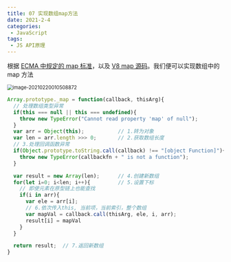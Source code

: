 ```yaml
---
title: 07 实现数组map方法
date: 2021-2-4
categories:
 - JavaScript
tags:
 - JS API原理
---
```




根据 [ECMA 中规定的 map 标准](https://tc39.es/ecma262/#sec-array.prototype.map)，以及 [V8 map 源码](https://github.com/v8/v8/blob/98d735069d0937f367852ed968a33210ceb527c2/src/js/array.js#L1036)。我们便可以实现数组中的 map 方法

<img src="@img/image-20210220010508872.png" alt="image-20210220010508872" style="zoom:80%;" />

```js
Array.prototype._map = function(callback, thisArg){
  // 处理数组类型异常
  if(this === null || this === undefined){
    throw new TypeError("Cannot read property 'map' of null");
  }
  var arr = Object(this);           // 1.转为对象
  var len = arr.length >>> 0;       // 2.获取数组长度
  // 3.处理回调函数异常
  if(Object.prototype.toString.call(callback) !== "[object Function]"){
    throw new TypeError(callbackfn + " is not a function");
  }

  var result = new Array(len);      // 4.创建新数组
  for(let i=0; i<len; i++){         // 5.设置下标
    // 即使元素在原型链上也能查找
    if(i in arr){
      var ele = arr[i];
      // 6.依次传入this, 当前项，当前索引，整个数组
      var mapVal = callback.call(thisArg, ele, i, arr);
      result[i] = mapVal
    }
  }

  return result;  // 7.返回新数组
}
```

